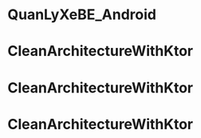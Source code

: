 # QuanLyXeBE_Android
# CleanArchitectureWithKtor
# CleanArchitectureWithKtor
# CleanArchitectureWithKtor

